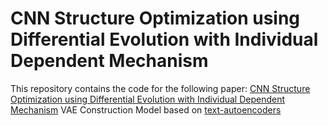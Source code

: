 # CNN Structure Optimization using Differential Evolution with Individual Dependent Mechanism
This repository contains the code for the following paper:
[CNN Structure Optimization using Differential Evolution with Individual Dependent Mechanism]()
VAE Construction Model based on [text-autoencoders](https://github.com/shentianxiao/text-autoencoders)
